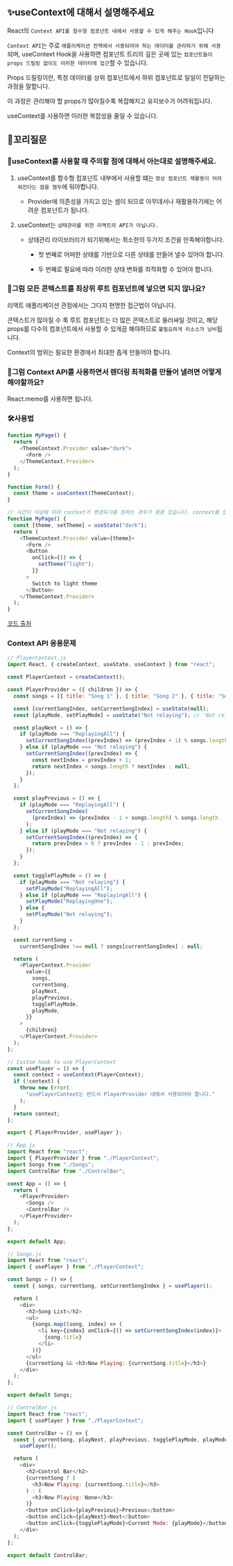## ✨useContext에 대해서 설명해주세요

React의 `Context API를 함수형 컴포넌트 내에서 사용할 수 있게 해주는 Hook`입니다

`Context API`는 주로 `애플리케이션 전역에서 사용되어야 하는 데이터를 관리하기 위해 사용`되며, useContext Hook을 사용하면 컴포넌트 트리의 깊은 곳에 있는 `컴포넌트들이 props 드릴링 없이도 이러한 데이터에 접근`할 수 있습니다.

Props 드릴링이란, 특정 데이터를 상위 컴포넌트에서 하위 컴포넌트로 일일이 전달하는 과정을 말합니다.

이 과정은 관리해야 할 props가 많아질수록 복잡해지고 유지보수가 어려워집니다.

useContext를 사용하면 이러한 복잡성을 줄일 수 있습니다.

## 🔁꼬리질문

### 🤔useContext를 사용할 때 주의할 점에 대해서 아는대로 설명해주세요.

1. useContext를 함수형 컴포넌트 내부에서 사용할 떄는 `항상 컴포넌트 재활용이 어려워진다는 점을 염두`에 둬야합니다.

   - Provider에 의존성을 가지고 있는 셈이 되므로 아무데서나 재활용하기에는 어려운 컴포넌트가 됩니다.

2. useContext는 `상태관리를 위한 리액트의 API가 아닙니다.`

   - 상태관리 라이브러리가 되기위해서는 최소한의 두가지 조건을 만족해야합니다.

     - 첫 번째로 어떠한 상태를 기반으로 다른 상태를 만들어 낼수 있어야 합니다.

     - 두 번째로 필요에 따라 이러한 상태 변화를 최적화할 수 있어야 합니다.

### 🤔그럼 모든 콘텍스트를 최상위 루트 컴포넌트에 넣으면 되지 않나요?

리액트 애플리케이션 관점에서는 그다지 현명한 접근법이 아닙니다.

콘텍스트가 많아질 수 록 루트 컴포넌트는 더 많은 콘텍스트로 둘러싸일 것이고, 해당 props를 다수의 컴포넌트에서 사용할 수 있게끔 해야하므로 `불필요하게 리소스가 낭비`됩니다.

Context의 범위는 필요한 환경에서 최대한 좁게 만들어야 합니다.

### 🤔그럼 Context API를 사용하면서 렌더링 최적화를 만들어 낼려면 어떻게 해야할까요?

React.memo를 사용하면 됩니다.

### 🛠️사용법

```js
function MyPage() {
  return (
    <ThemeContext.Provider value="dark">
      <Form />
    </ThemeContext.Provider>
  );
}

function Form() {
  const theme = useContext(ThemeContext);
}
```

```js
// 시간이 지남에 따라 context가 변경되기를 원하는 경우가 종종 있습니다. context를 업데이트하려면 state와 결합해야 합니다. 부모 컴포넌트에 state 변수를 선언하고 현재 state를 context 값으로 provider에 전달합니다.
function MyPage() {
  const [theme, setTheme] = useState("dark");
  return (
    <ThemeContext.Provider value={theme}>
      <Form />
      <Button
        onClick={() => {
          setTheme("light");
        }}
      >
        Switch to light theme
      </Button>
    </ThemeContext.Provider>
  );
}
```

[코드 출처](https://react-ko.dev/reference/react/useLayoutEffect)

### Context API 응용문제

```javascript
// PlayerContext.js
import React, { createContext, useState, useContext } from "react";

const PlayerContext = createContext();

const PlayerProvider = ({ children }) => {
  const songs = [{ title: "Song 1" }, { title: "Song 2" }, { title: "Song 3" }];

  const [currentSongIndex, setCurrentSongIndex] = useState(null);
  const [playMode, setPlayMode] = useState("Not relaying"); // 'Not relaying', 'ReplayingAll', 'ReplayingOne'

  const playNext = () => {
    if (playMode === "ReplayingAll") {
      setCurrentSongIndex((prevIndex) => (prevIndex + 1) % songs.length);
    } else if (playMode === "Not relaying") {
      setCurrentSongIndex((prevIndex) => {
        const nextIndex = prevIndex + 1;
        return nextIndex < songs.length ? nextIndex : null;
      });
    }
  };

  const playPrevious = () => {
    if (playMode === "ReplayingAll") {
      setCurrentSongIndex(
        (prevIndex) => (prevIndex - 1 + songs.length) % songs.length
      );
    } else if (playMode === "Not relaying") {
      setCurrentSongIndex((prevIndex) => {
        return prevIndex > 0 ? prevIndex - 1 : prevIndex;
      });
    }
  };

  const togglePlayMode = () => {
    if (playMode === "Not relaying") {
      setPlayMode("ReplayingAll");
    } else if (playMode === "ReplayingAll") {
      setPlayMode("ReplayingOne");
    } else {
      setPlayMode("Not relaying");
    }
  };

  const currentSong =
    currentSongIndex !== null ? songs[currentSongIndex] : null;

  return (
    <PlayerContext.Provider
      value={{
        songs,
        currentSong,
        playNext,
        playPrevious,
        togglePlayMode,
        playMode,
      }}
    >
      {children}
    </PlayerContext.Provider>
  );
};

// Custom hook to use PlayerContext
const usePlayer = () => {
  const context = useContext(PlayerContext);
  if (!context) {
    throw new Error(
      "usePlayerContext는 반드시 PlayerProvider 내에서 사용되어야 합니다."
    );
  }
  return context;
};

export { PlayerProvider, usePlayer };
```

```js
// App.js
import React from "react";
import { PlayerProvider } from "./PlayerContext";
import Songs from "./Songs";
import ControlBar from "./ControlBar";

const App = () => {
  return (
    <PlayerProvider>
      <Songs />
      <ControlBar />
    </PlayerProvider>
  );
};

export default App;
```

```js
// Songs.js
import React from "react";
import { usePlayer } from "./PlayerContext";

const Songs = () => {
  const { songs, currentSong, setCurrentSongIndex } = usePlayer();

  return (
    <div>
      <h2>Song List</h2>
      <ul>
        {songs.map((song, index) => (
          <li key={index} onClick={() => setCurrentSongIndex(index)}>
            {song.title}
          </li>
        ))}
      </ul>
      {currentSong && <h3>Now Playing: {currentSong.title}</h3>}
    </div>
  );
};

export default Songs;
```

```js
// ControlBar.js
import React from "react";
import { usePlayer } from "./PlayerContext";

const ControlBar = () => {
  const { currentSong, playNext, playPrevious, togglePlayMode, playMode } =
    usePlayer();

  return (
    <div>
      <h2>Control Bar</h2>
      {currentSong ? (
        <h3>Now Playing: {currentSong.title}</h3>
      ) : (
        <h3>Now Playing: None</h3>
      )}
      <button onClick={playPrevious}>Previous</button>
      <button onClick={playNext}>Next</button>
      <button onClick={togglePlayMode}>Current Mode: {playMode}</button>
    </div>
  );
};

export default ControlBar;
```

